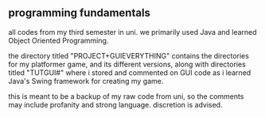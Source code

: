 ## programming fundamentals

all codes from my third semester in uni.
we primarily used Java and learned Object Oriented Programming. 

the directory titled "PROJECT+GUIEVERYTHING" contains the directories for my platformer game, and its different versions,
along with directories titled "TUTGUI#" where i stored and commented on GUI code as i learned Java's Swing framework for creating my game.

this is meant to be a backup of my raw code from uni, so the comments may include profanity and strong language. discretion is advised.